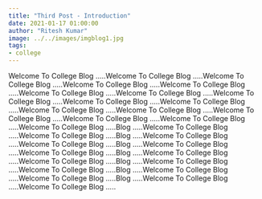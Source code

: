 ```yaml
---
title: "Third Post - Introduction"
date: 2021-01-17 01:00:00
author: "Ritesh Kumar"
image: ../../images/imgblog1.jpg
tags:
- college
---
```


Welcome To College Blog .....Welcome To College Blog .....Welcome To College Blog .....Welcome To College Blog .....Welcome To College Blog .....Welcome To College Blog .....Welcome To College Blog .....Welcome To College Blog .....Welcome To College Blog .....Welcome To College Blog .....Welcome To College Blog .....Welcome To College Blog .....Welcome To College Blog .....Welcome To College Blog .....Welcome To College Blog .....Welcome To College Blog .....Blog .....Welcome To College Blog .....Welcome To College Blog .....Blog .....Welcome To College Blog .....Welcome To College Blog .....Blog .....Welcome To College Blog .....Welcome To College Blog .....Blog .....Welcome To College Blog .....Welcome To College Blog .....Blog .....Welcome To College Blog .....Welcome To College Blog .....Blog .....Welcome To College Blog .....Welcome To College Blog .....Blog .....Welcome To College Blog .....Welcome To College Blog .....